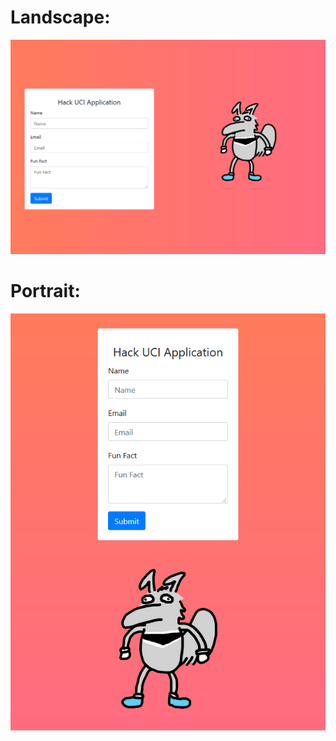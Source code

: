 # Landscape:

![landscape screenshot](/public/img/HackUCI_landscape.png)

# Portrait:

![portrait screenshot](/public/img/HackUCI_portrait.png)
